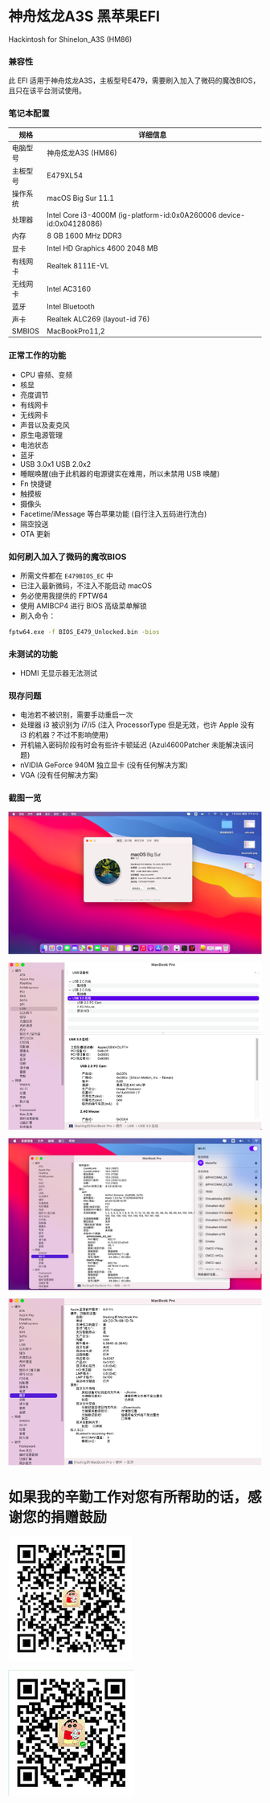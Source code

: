 # 神舟炫龙A3S 黑苹果EFI
Hackintosh for Shinelon_A3S (HM86)

### 兼容性

此 EFI 适用于神舟炫龙A3S，主板型号E479，需要刷入加入了微码的魔改BIOS，且只在该平台测试使用。

### 笔记本配置

| 规格     | 详细信息                                                |
| -------- | ----------------------------------------------------- |
| 电脑型号 | 神舟炫龙A3S (HM86)                                  |
| 主板型号 | E479XL54                                  |
| 操作系统 | macOS Big Sur 11.1                                 |
| 处理器   | Intel Core i3-4000M (ig-platform-id:0x0A260006 device-id:0x04128086)                  |
| 内存     | 8 GB 1600 MHz DDR3                        |
| 显卡     | Intel HD Graphics 4600 2048 MB    |
| 有线网卡     | Realtek  8111E-VL                     |
| 无线网卡     | Intel AC3160                     |
| 蓝牙     | Intel Bluetooth                     |
| 声卡     | Realtek ALC269 (layout-id 76)                                |
| SMBIOS | MacBookPro11,2     |


### 正常工作的功能

- CPU 睿频、变频
- 核显
- 亮度调节
- 有线网卡
- 无线网卡
- 声音以及麦克风
- 原生电源管理
- 电池状态
- 蓝牙
- USB 3.0x1 USB 2.0x2
- 睡眠唤醒(由于此机器的电源键实在难用，所以未禁用 USB 唤醒)
- Fn 快捷键
- 触摸板
- 摄像头
- Facetime/iMessage 等白苹果功能 (自行注入五码进行洗白)
- 隔空投送
- OTA 更新

### 如何刷入加入了微码的魔改BIOS

- 所需文件都在 `E479BIOS_EC` 中
- 已注入最新微码，不注入不能启动 macOS
- 务必使用我提供的 FPTW64
- 使用 AMIBCP4 进行 BIOS 高级菜单解锁
- 刷入命令：
```bash
fptw64.exe -f BIOS_E479_Unlocked.bin -bios
```

### 未测试的功能

- HDMI 无显示器无法测试

### 现存问题

- 电池若不被识别，需要手动重启一次
- 处理器 i3 被识别为 i7/i5 (注入 ProcessorType 但是无效，也许 Apple 没有 i3 的机器？不过不影响使用)
- 开机输入密码阶段有时会有些许卡顿延迟 (Azul4600Patcher 未能解决该问题)
- nVIDIA GeForce 940M 独立显卡 (没有任何解决方案)
- VGA (没有任何解决方案)

### 截图一览

![desktop.png](https://github.com/bavelee/Shinelon_A3S-Hackintosh/raw/main/Screenshots/desktop.png)

![usb.png](https://github.com/bavelee/Shinelon_A3S-Hackintosh/raw/main/Screenshots/usb.png)

![wifi.png](https://github.com/bavelee/Shinelon_A3S-Hackintosh/raw/main/Screenshots/wifi.png)

![bluetooth.png](https://github.com/bavelee/Shinelon_A3S-Hackintosh/raw/main/Screenshots/bluetooth.png)

# 如果我的辛勤工作对您有所帮助的话，感谢您的捐赠鼓励

![alipay.png](https://github.com/bavelee/Shinelon_A3S-Hackintosh/raw/main/Screenshots/alipay_250x250.png)

![wechat.png](https://github.com/bavelee/Shinelon_A3S-Hackintosh/raw/main/Screenshots/wechat_250x250.png)

